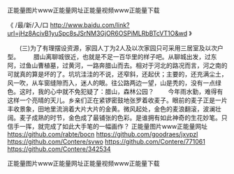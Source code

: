 
正能量图片www正能量网址正能量视频www正能量下载




《 /最/新/入/口  http://www.baidu.com/link?url=jHz8AcivB1yuSpc8sJSrNM3GjOR6OSPiMLRbBTcVT1O&wd 》




　　(三)为了有理摆设资源，家园人丁为2人及以次家园只可采用三居室及以次户型。
　　腊山离聊城很近，也就是不足一百华里的样子吧。从聊城出发，过东阿，过鱼山曹植墓，过黄河，一路奔腊山而去。相对于河北的路况而言，河之南的可就真的算是坏的了。坑坑洼洼的不说，还窄斜，还起伏；主要的，还充满尘土，风一吹，从车窗缝隙而入，迷人的眼。往公路两边一望，山是秃的，没有一点绿色。这时，我的心中就不免犯疑了：腊山，森林公园？
　　今年雨水勤，难得有这样一个亮晴的天儿。乡亲们正在紧锣密鼓地张罗着收麦子。眼前的麦子正是一片丰收景象，田地里流淌着大片大片的金黄。微风起处，金色的麦浪翻滚，波澜壮阔。麦子成熟的时节，金色成了最铺张的色彩。是谁拥有如此神奇的生花妙笔。只信手一挥，就完成了如此大手笔的一幅画作？
正能量图片www正能量网址
https://github.com/rabte/bocn
https://github.com/goodraes/jxvpzl
https://github.com/Contere/svwo
https://github.com/Contere/771061
https://github.com/Contere/342534





正能量图片www正能量网址正能量视频www正能量下载
